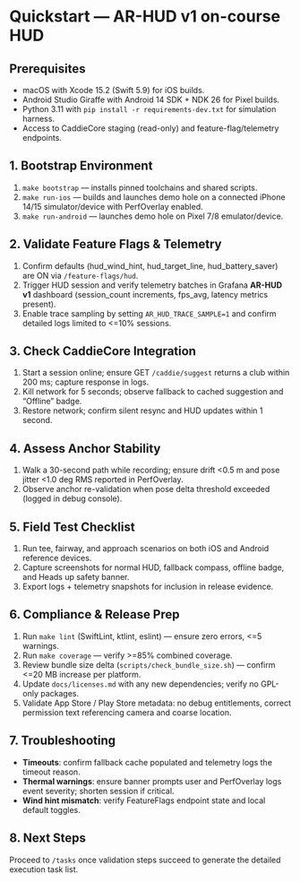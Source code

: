 # Quickstart — AR-HUD v1 on-course HUD

## Prerequisites
- macOS with Xcode 15.2 (Swift 5.9) for iOS builds.
- Android Studio Giraffe with Android 14 SDK + NDK 26 for Pixel builds.
- Python 3.11 with `pip install -r requirements-dev.txt` for simulation harness.
- Access to CaddieCore staging (read-only) and feature-flag/telemetry endpoints.

## 1. Bootstrap Environment
1. `make bootstrap` — installs pinned toolchains and shared scripts.
2. `make run-ios` — builds and launches demo hole on a connected iPhone 14/15 simulator/device with PerfOverlay enabled.
3. `make run-android` — launches demo hole on Pixel 7/8 emulator/device.

## 2. Validate Feature Flags & Telemetry
1. Confirm defaults (hud_wind_hint, hud_target_line, hud_battery_saver) are ON via `/feature-flags/hud`.
2. Trigger HUD session and verify telemetry batches in Grafana **AR-HUD v1** dashboard (session_count increments, fps_avg, latency metrics present).
3. Enable trace sampling by setting `AR_HUD_TRACE_SAMPLE=1` and confirm detailed logs limited to <=10% sessions.

## 3. Check CaddieCore Integration
1. Start a session online; ensure GET `/caddie/suggest` returns a club within 200 ms; capture response in logs.
2. Kill network for 5 seconds; observe fallback to cached suggestion and “Offline” badge.
3. Restore network; confirm silent resync and HUD updates within 1 second.

## 4. Assess Anchor Stability
1. Walk a 30-second path while recording; ensure drift <0.5 m and pose jitter <1.0 deg RMS reported in PerfOverlay.
2. Observe anchor re-validation when pose delta threshold exceeded (logged in debug console).

## 5. Field Test Checklist
1. Run tee, fairway, and approach scenarios on both iOS and Android reference devices.
2. Capture screenshots for normal HUD, fallback compass, offline badge, and Heads up safety banner.
3. Export logs + telemetry snapshots for inclusion in release evidence.

## 6. Compliance & Release Prep
1. Run `make lint` (SwiftLint, ktlint, eslint) — ensure zero errors, <=5 warnings.
2. Run `make coverage` — verify >=85% combined coverage.
3. Review bundle size delta (`scripts/check_bundle_size.sh`) — confirm <=20 MB increase per platform.
4. Update `docs/licenses.md` with any new dependencies; verify no GPL-only packages.
5. Validate App Store / Play Store metadata: no debug entitlements, correct permission text referencing camera and coarse location.

## 7. Troubleshooting
- **Timeouts**: confirm fallback cache populated and telemetry logs the timeout reason.
- **Thermal warnings**: ensure banner prompts user and PerfOverlay logs event severity; shorten session if critical.
- **Wind hint mismatch**: verify FeatureFlags endpoint state and local default toggles.

## 8. Next Steps
Proceed to `/tasks` once validation steps succeed to generate the detailed execution task list.
